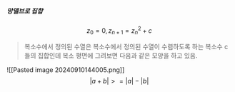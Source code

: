 ##### 망델브로 집합

$$z_{0} = 0, z_{n+1} = z_{n} ^ 2 + c$$
> 복소수에서 정의된 수열은 복소수에서 정의된 수열이 수렴하도록 하는 복소수 c들의 집합인데 복소 평면에 그려보면 다음과 같은 모양을 하고 있음.

![[Pasted image 20240910144005.png]]
$$ |a + b| >= |a| - |b| $$